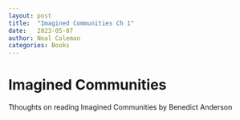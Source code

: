 ```yaml
---
layout: post
title:  "Imagined Communities Ch 1"
date:   2023-05-07
author: Neal Coleman
categories: Books
---
```


# Imagined Communities

Tthoughts on reading Imagined Communities by Benedict Anderson